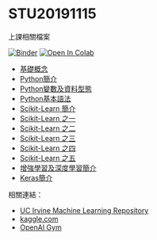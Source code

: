 # STU20191115
上課相關檔案

[![Binder](https://mybinder.org/badge_logo.svg)](https://mybinder.org/v2/gh/victorgau/STU20191115/master)
[![Open In Colab](https://colab.research.google.com/assets/colab-badge.svg)](https://colab.research.google.com/github/victorgau/STU20191115/)


* [基礎概念](http://bit.ly/2Xkl9IG)
* [Python簡介](http://bit.ly/2NNVswV)
* [Python變數及資料型態](http://bit.ly/2ps9US0)
* [Python基本語法](http://bit.ly/34pdlri)
* [Scikit-Learn 簡介](http://bit.ly/34v6Jbt)
* [Scikit-Learn 之一](http://bit.ly/2OXUVrq)
* [Scikit-Learn 之二](http://bit.ly/37H6Gv7)
* [Scikit-Learn 之三](http://bit.ly/2Ds1Nbk)
* [Scikit-Learn 之四](http://bit.ly/33wdwjM)
* [Scikit-Learn 之五](http://bit.ly/37KRTzq)
* [增強學習及深度學習簡介](http://bit.ly/2Rnieh9)
* [Keras簡介](http://bit.ly/33NDXl6)

相關連結：

* [UC Irvine Machine Learning Repository](https://archive.ics.uci.edu/ml/index.php)
* [kaggle.com](https://www.kaggle.com/)
* [OpenAI Gym](https://gym.openai.com/)
